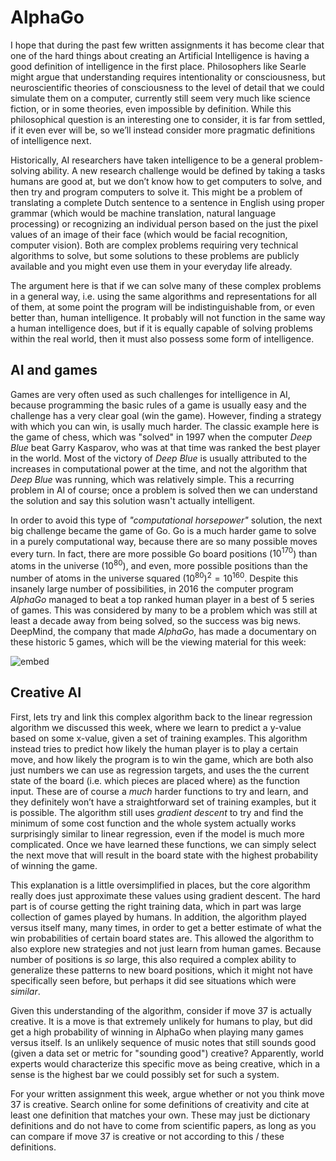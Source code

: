 # AlphaGo

I hope that during the past few written assignments it has become clear that
one of the hard things about creating an Artificial Intelligence is having a
good definition of intelligence in the first place. Philosophers like Searle
might argue that understanding requires intentionality or consciousness, but
neuroscientific theories of consciousness to the level of detail that we could
simulate them on a computer, currently still seem very much like science
fiction, or in some theories, even impossible by definition. While this
philosophical question is an interesting one to consider, it is far from
settled, if it even ever will be, so we’ll instead consider more pragmatic
definitions of intelligence next.

Historically, AI researchers have taken intelligence to be a general
problem-solving ability. A new research challenge would be defined by taking a
tasks humans are good at, but we don’t know how to get computers to solve, and
then try and program computers to solve it. This might be a problem of
translating a complete Dutch sentence to a sentence in English using proper
grammar (which would be machine translation, natural language processing) or
recognizing an individual person based on the just the pixel values of an image
of their face (which would be facial recognition, computer vision). Both are
complex problems requiring very technical algorithms to solve, but some
solutions to these problems are publicly available and you might even use them
in your everyday life already.

The argument here is that if we can solve many of these complex problems in a
general way, i.e. using the same algorithms and representations for all of
them, at some point the program will be indistinguishable from, or even better
than, human intelligence. It probably will not function in the same way a human
intelligence does, but if it is equally capable of solving problems within the
real world, then it must also possess some form of intelligence.

## AI and games

Games are very often used as such challenges for intelligence in AI, because
programming the basic rules of a game is usually easy and the challenge has a
very clear goal (win the game). However, finding a strategy with which you can
win, is usally much harder. The classic example here is the game of chess,
which was "solved" in 1997 when the computer *Deep Blue* beat Garry Kasparov,
who was at that time was ranked the best player in the world. Most of the
victory of *Deep Blue* is usually attributed to the increases in computational
power at the time, and not the algorithm that *Deep Blue* was running, which
was relatively simple. This a recurring problem in AI of course; once a problem
is solved then we can understand the solution and say this solution wasn't
actually intelligent.

In order to avoid this type of *"computational horsepower"* solution, the next
big challenge became the game of Go. Go is a much harder game to solve in a
purely computational way, because there are so many possible moves every turn.
In fact, there are more possible Go board positions ($10^{170}$) than atoms in
the universe ($10^{80}$), and even, more possible positions than the number of
atoms in the universe squared $(10^{80})^2 = 10^{160}$. Despite this insanely
large number of possibilities, in 2016 the computer program *AlphaGo* managed
to beat a top ranked human player in a best of 5 series of games. This was
considered by many to be a problem which was still at least a decade away from
being solved, so the success was big news. DeepMind, the company that made
*AlphaGo*, has made a documentary on these historic 5 games, which will be the
viewing material for this week:

![embed](https://www.youtube.com/embed/WXuK6gekU1Y)

## Creative AI

First, lets try and link this complex algorithm back to the linear regression
algorithm we discussed this week, where we learn to predict a y-value based on
some x-value, given a set of training examples. This algorithm instead tries to
predict how likely the human player is to play a certain move, and how likely
the program is to win the game, which are both also just numbers we can use as
regression targets, and uses the the current state of the board (i.e. which
pieces are placed where) as the function input. These are of course a *much*
harder functions to try and learn, and they definitely won’t have a
straightforward set of training examples, but it is possible. The algorithm
still uses *gradient descent* to try and find the minimum of some cost function
and the whole system actually works surprisingly similar to linear regression,
even if the model is much more complicated. Once we have learned these
functions, we can simply select the next move that will result in the board
state with the highest probability of winning the game.

This explanation is a little oversimplified in places, but the core algorithm
really does just approximate these values using gradient descent. The hard part
is of course getting the right training data, which in part was large
collection of games played by humans. In addition, the algorithm played versus
itself many, many times, in order to get a better estimate of what the win
probabilities of certain board states are. This allowed the algorithm to also
explore new strategies and not just learn from human games. Because number of
positions is *so* large, this also required a complex ability to generalize
these patterns to new board positions, which it might not have specifically
seen before, but perhaps it did see situations which were *similar*.

Given this understanding of the algorithm, consider if move 37 is actually
creative. It is a move is that extremely unlikely for humans to play, but did
get a high probability of winning in AlphaGo when playing many games versus
itself. Is an unlikely sequence of music notes that still sounds good (given a
data set or metric for "sounding good") creative? Apparently, world experts
would characterize this specific move as being creative, which in a sense is
the highest bar we could possibly set for such a system.

For your written assignment this week, argue whether or not you think move 37
is creative. Search online for some definitions of creativity and cite at least
one definition that matches your own. These may just be dictionary definitions
and do not have to come from scientific papers, as long as you can compare if
move 37 is creative or not according to this / these definitions.

